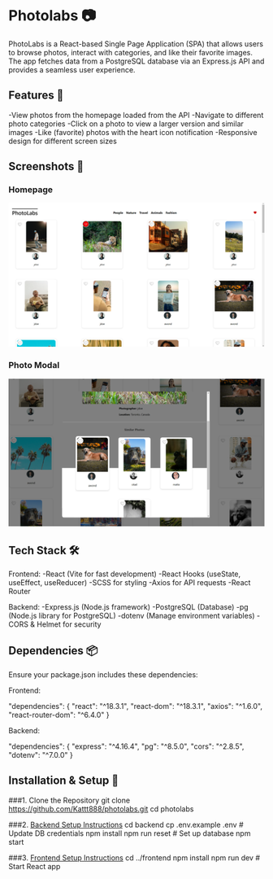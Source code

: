 # Photolabs 📷

PhotoLabs is a React-based Single Page Application (SPA) that allows users to browse photos, interact with categories, and like their favorite images. The app fetches data from a PostgreSQL database via an Express.js API and provides a seamless user experience.

## Features 🚀

-View photos from the homepage loaded from the API
-Navigate to different photo categories
-Click on a photo to view a larger version and similar images
-Like (favorite) photos with the heart icon notification
-Responsive design for different screen sizes

## Screenshots 📸

### Homepage
![Homepage](./docs/Home%20Page%20Img.png)

### Photo Modal
![Photo Modal](./docs/The%20photo%20modal%20img.png)

## Tech Stack 🛠️

Frontend:
-React (Vite for fast development)
-React Hooks (useState, useEffect, useReducer)
-SCSS for styling
-Axios for API requests
-React Router

Backend:
-Express.js (Node.js framework)
-PostgreSQL (Database)
-pg (Node.js library for PostgreSQL)
-dotenv (Manage environment variables)
-CORS & Helmet for security

## Dependencies 📦

Ensure your package.json includes these dependencies:

Frontend:

"dependencies": {
  "react": "^18.3.1",
  "react-dom": "^18.3.1",
  "axios": "^1.6.0",
  "react-router-dom": "^6.4.0"
}

Backend:

"dependencies": {
  "express": "^4.16.4",
  "pg": "^8.5.0",
  "cors": "^2.8.5",
  "dotenv": "^7.0.0"
}


## Installation & Setup 📝

###1. Clone the Repository
git clone https://github.com/Kattt888/photolabs.git
cd photolabs

###2. [Backend Setup Instructions](/backend/)
cd backend
cp .env.example .env  # Update DB credentials
npm install
npm run reset  # Set up database
npm start

###3. [Frontend Setup Instructions](/frontend/)
cd ../frontend
npm install
npm run dev  # Start React app
